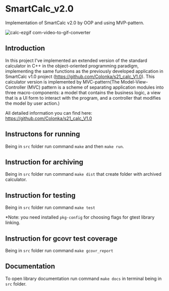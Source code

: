 # SmartCalc_v2.0

Implementation of SmartCalc v2.0 by OOP and using MVP-pattern.

![calc-ezgif com-video-to-gif-converter](https://github.com/Colonka/SmartCalc_v2.0/assets/128917856/08a56efb-8ef2-4154-8576-3304fafaf0a5)

## Introduction

In this project I've implemented an extended version of the standard calculator in C++ in the object-oriented programming paradigm, implementing the same functions as the previously developed application in SmartCalc v1.0 project (https://github.com/Colonka/s21_calc_V1.0). This calculator version is implemented by MVC-pattern(The Model-View-Controller (MVC) pattern is a scheme of separating application modules into three macro-components: a model that contains the business logic, a view that is a UI form to interact with the program, and a controller that modifies the model by user action.)

All detailed information you can find here: https://github.com/Colonka/s21_calc_V1.0

## Instructons for running

Being in `src` folder run command `make` and then `make run`.

## Instruction for archiving

Being in `src` folder run command `make dist` that create folder with archived calculator.

## Instruction for testing

Being in `src` folder run command `make test`

*Note: you need installed `pkg-config` for choosing flags for gtest library linking.

## Instruction for gcovr test coverage

Being in `src` folder run command `make gcovr_report`

## Documentation

To open library documentation run command `make docs` in terminal being in `src` folder.
